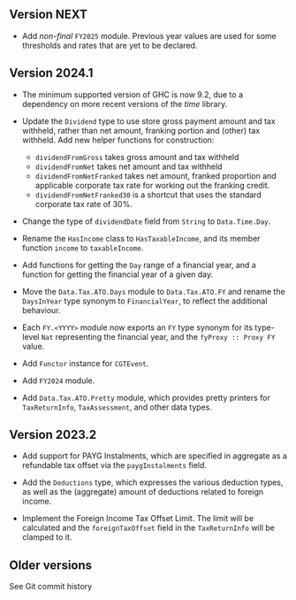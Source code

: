 ## Version NEXT

- Add *non-final* `FY2025` module.  Previous year values are used
  for some thresholds and rates that are yet to be declared.


## Version 2024.1

- The minimum supported version of GHC is now 9.2, due to a
  dependency on more recent versions of the *time* library.

- Update the `Dividend` type to use store gross payment amount and
  tax withheld, rather than net amount, franking portion and (other)
  tax withheld.  Add new helper functions for construction:
  - `dividendFromGross` takes gross amount and tax withheld
  - `dividendFromNet` takes net amount and tax withheld
  - `dividendFromNetFranked` takes net amount, franked proportion and
    applicable corporate tax rate for working out the franking credit.
  - `dividendFromNetFranked30` is a shortcut that uses the standard
    corporate tax rate of 30%.

- Change the type of `dividendDate` field from `String` to
  `Data.Time.Day`.

- Rename the `HasIncome` class to `HasTaxableIncome`, and its
  member function `income` to `taxableIncome`.

- Add functions for getting the `Day` range of a financial year,
  and a function for getting the financial year of a given day.

- Move the `Data.Tax.ATO.Days` module to `Data.Tax.ATO.FY` and
  rename the `DaysInYear` type synonym to `FinancialYear`, to
  reflect the additional behaviour.

- Each `FY.<YYYY>` module now exports an `FY` type synonym for its
  type-level `Nat` representing the financial year, and the `fyProxy
  :: Proxy FY` value.

- Add `Functor` instance for `CGTEvent`.

- Add `FY2024` module.

- Add `Data.Tax.ATO.Pretty` module, which provides pretty printers
  for `TaxReturnInfo`, `TaxAssessment`, and other data types.


## Version 2023.2

- Add support for PAYG Instalments, which are specified in aggregate
  as a refundable tax offset via the `paygInstalments` field.

- Add the `Deductions` type, which expresses the various deduction
  types, as well as the (aggregate) amount of deductions related to
  foreign income.

- Implement the Foreign Income Tax Offset Limit.  The limit will be
  calculated and the `foreignTaxOffset` field in the `TaxReturnInfo`
  will be clamped to it.

## Older versions

See Git commit history

